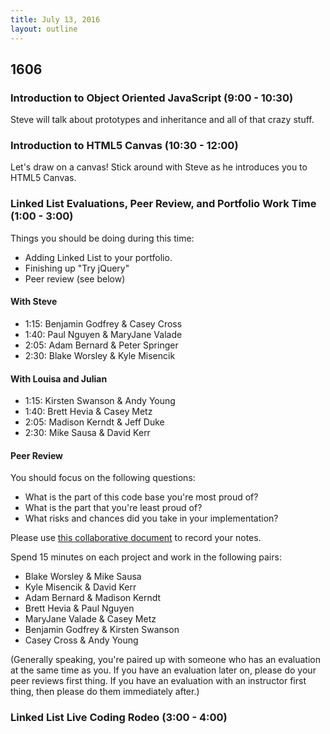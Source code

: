 ```yaml
---
title: July 13, 2016
layout: outline
---
```


## 1606

### Introduction to Object Oriented JavaScript (9:00 - 10:30)

Steve will talk about prototypes and inheritance and all of that crazy stuff.

### Introduction to HTML5 Canvas (10:30 - 12:00)

Let's draw on a canvas! Stick around with Steve as he introduces you to HTML5 Canvas.

### Linked List Evaluations, Peer Review, and Portfolio Work Time (1:00 - 3:00)

Things you should be doing during this time:

- Adding Linked List to your portfolio.
- Finishing up "Try jQuery"
- Peer review (see below)

#### With Steve

* 1:15: Benjamin Godfrey & Casey Cross
* 1:40: Paul Nguyen & MaryJane Valade
* 2:05: Adam Bernard & Peter Springer
* 2:30: Blake Worsley & Kyle Misencik

#### With Louisa and Julian

* 1:15: Kirsten Swanson & Andy Young
* 1:40: Brett Hevia & Casey Metz
* 2:05: Madison Kerndt & Jeff Duke
* 2:30: Mike Sausa & David Kerr

#### Peer Review

You should focus on the following questions:

- What is the part of this code base you're most proud of?
- What is the part that you're least proud of?
- What risks and chances did you take in your implementation?

Please use [this collaborative document][ether] to record your notes.

[ether]: https://public.etherpad-mozilla.org/p/1606-linked-list

Spend 15 minutes on each project and work in the following pairs:

- Blake Worsley & Mike Sausa
- Kyle Misencik & David Kerr
- Adam Bernard & Madison Kerndt
- Brett Hevia & Paul Nguyen
- MaryJane Valade & Casey Metz
- Benjamin Godfrey & Kirsten Swanson
- Casey Cross & Andy Young

(Generally speaking, you're paired up with someone who has an evaluation at the same time as you. If you have an evaluation later on, please do your peer reviews first thing. If you have an evaluation with an instructor first thing, then please do them immediately after.)

### Linked List Live Coding Rodeo (3:00 - 4:00)
